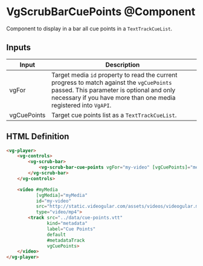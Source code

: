 # VgScrubBarCuePoints @Component

Component to display in a bar all cue points in a `TextTrackCueList`.

## Inputs

| Input | Description |
|--- |--- |
| vgFor | Target media `id` property to read the current progress to match against the `vgCuePoints` passed. This parameter is optional and only necessary if you have more than one media registered into `VgAPI`. |
| vgCuePoints | Target cue points list as a `TextTrackCueList`. |

## HTML Definition

```html
<vg-player>
    <vg-controls>
        <vg-scrub-bar>
            <vg-scrub-bar-cue-points vgFor="my-video" [vgCuePoints]="metadataTrack.cues"></vg-scrub-bar-cue-points>
        </vg-scrub-bar>
    </vg-controls>

    <video #myMedia
           [vgMedia]="myMedia"
           id="my-video"
           src="http://static.videogular.com/assets/videos/videogular.mp4"
           type="video/mp4">
        <track src="../data/cue-points.vtt"
               kind="metadata"
               label="Cue Points"
               default
               #metadataTrack
               vgCuePoints>
    </video>
</vg-player>
```
